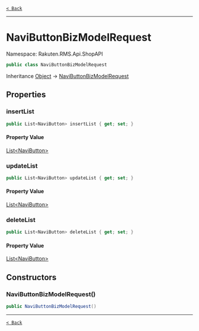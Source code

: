 [`< Back`](./)

---

# NaviButtonBizModelRequest

Namespace: Rakuten.RMS.Api.ShopAPI

```csharp
public class NaviButtonBizModelRequest
```

Inheritance [Object](https://docs.microsoft.com/en-us/dotnet/api/system.object) → [NaviButtonBizModelRequest](./rakuten.rms.api.shopapi.navibuttonbizmodelrequest)

## Properties

### **insertList**

```csharp
public List<NaviButton> insertList { get; set; }
```

#### Property Value

[List&lt;NaviButton&gt;](https://docs.microsoft.com/en-us/dotnet/api/system.collections.generic.list-1)<br>

### **updateList**

```csharp
public List<NaviButton> updateList { get; set; }
```

#### Property Value

[List&lt;NaviButton&gt;](https://docs.microsoft.com/en-us/dotnet/api/system.collections.generic.list-1)<br>

### **deleteList**

```csharp
public List<NaviButton> deleteList { get; set; }
```

#### Property Value

[List&lt;NaviButton&gt;](https://docs.microsoft.com/en-us/dotnet/api/system.collections.generic.list-1)<br>

## Constructors

### **NaviButtonBizModelRequest()**

```csharp
public NaviButtonBizModelRequest()
```

---

[`< Back`](./)
